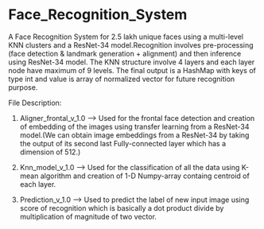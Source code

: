 # Face_Recognition_System

A Face Recognition System for 2.5 lakh unique faces using a multi-level KNN clusters and a ResNet-34 model.Recognition involves
pre-processing (face detection & landmark generation + alignment) and then inference using ResNet-34 model. The KNN structure
involve 4 layers and each layer node have maximum of 9 levels. The final output is a HashMap with keys of type int and value is
array of normalized vector for future recognition purpose.


File Description:
1. Aligner_frontal_v_1.0 --> Used for the frontal face detection and creation of embedding of the images using transfer learning from a ResNet-34 model.(We can obtain image embeddings from a ResNet-34 by taking the output of its second last Fully-connected layer which has a dimension of 512.)

2. Knn_model_v_1.0 --> Used for the classification of all the data using K-mean algorithm and creation of 1-D Numpy-array containg centroid of each layer.

3. Prediction_v_1.0 --> Used to predict the label of new input image using score of recognition which is basically a dot product divide by multiplication of magnitude of two vector.
